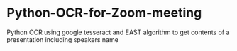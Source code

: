 # Python-OCR-for-Zoom-meeting
Python OCR using google tesseract  and EAST algorithm to get contents  of a presentation including speakers name
